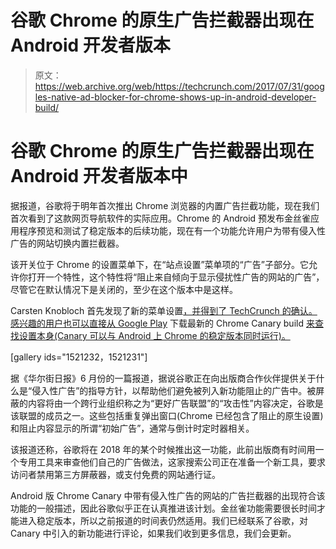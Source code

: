 # 谷歌 Chrome 的原生广告拦截器出现在 Android 开发者版本

> 原文：<https://web.archive.org/web/https://techcrunch.com/2017/07/31/googles-native-ad-blocker-for-chrome-shows-up-in-android-developer-build/>

# 谷歌 Chrome 的原生广告拦截器出现在 Android 开发者版本中

据报道，谷歌将于明年首次推出 Chrome 浏览器的内置广告拦截功能，现在我们首次看到了这款网页导航软件的实际应用。Chrome 的 Android 预发布金丝雀应用程序预览和测试了稳定版本的后续功能，现在有一个功能允许用户为带有侵入性广告的网站切换内置拦截器。

该开关位于 Chrome 的设置菜单下，在“站点设置”菜单项的“广告”子部分。它允许你打开一个特性，这个特性将“阻止来自倾向于显示侵扰性广告的网站的广告”，尽管它在默认情况下是关闭的，至少在这个版本中是这样。

Carsten Knobloch 首先发现了新的菜单设置[，并得到了 TechCrunch 的确认。感兴趣的用户也可以直接从 Google Play](https://web.archive.org/web/20230325133015/http://stadt-bremerhaven.de/google-chrome-google-testet-ab-sofort-werbeblocker/) 下载最新的 Chrome Canary build [来查找设置本身(Canary 可以与 Android 上 Chrome 的稳定版本同时运行)。](https://web.archive.org/web/20230325133015/https://play.google.com/store/apps/details?id=com.chrome.canary&hl=en)

[gallery ids="1521232，1521231"]

据《华尔街日报》6 月份的一篇报道，据说谷歌正在向出版商合作伙伴提供关于什么是“侵入性广告”的指导方针，以帮助他们避免被列入新功能阻止的广告中。被屏蔽的内容将由一个跨行业组织称之为“更好广告联盟”的“攻击性”内容决定，谷歌是该联盟的成员之一。这些包括重复弹出窗口(Chrome 已经包含了阻止的原生设置)和阻止内容显示的所谓“初始广告”，通常与倒计时定时器相关。

该报道还称，谷歌将在 2018 年的某个时候推出这一功能，此前出版商有时间用一个专用工具来审查他们自己的广告做法，这家搜索公司正在准备一个新工具，要求访问者禁用第三方屏蔽器，或支付免费的网站通行证。

Android 版 Chrome Canary 中带有侵入性广告的网站的广告拦截器的出现符合该功能的一般描述，因此谷歌似乎正在认真推进该计划。金丝雀功能需要很长时间才能进入稳定版本，所以之前报道的时间表仍然适用。我们已经联系了谷歌，对 Canary 中引入的新功能进行评论，如果我们收到更多信息，我们会更新。